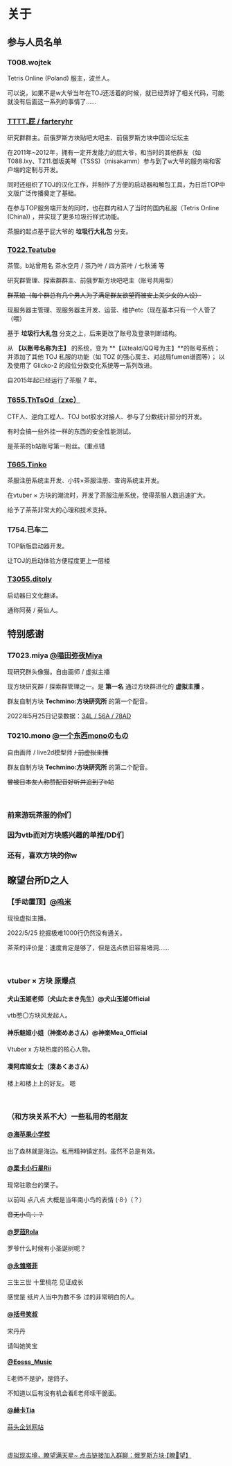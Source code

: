 # 关于

## 参与人员名单

### T008.wojtek

Tetris Online (Poland) 服主，波兰人。

可以说，如果不是w大爷当年在TOJ还活着的时候，就已经弄好了相关代码，可能就没有后面这一系列的事情了……

### [TTTT.屁 / farteryhr](https://space.bilibili.com/132966)

研究群群主。前俄罗斯方块贴吧大吧主、前俄罗斯方块中国论坛坛主

在2011年~2012年，拥有一定开发能力的屁大爷，和当时的其他群友（如T088.lxy、T211.御坂美琴（TSSS)（misakamm）参与到了w大爷的服务端和客户端的定制与开发。

同时还组织了TOJ的汉化工作，并制作了方便的启动器和解包工具，为日后TOP中文版广泛传播奠定了基础。

在参与TOP服务端开发的同时，也在群内和人了当时的国内私服（Tetris Online (China)) ，并实现了更多垃圾行样式功能。

茶服的起点基于屁大爷的 **垃圾行大礼包** 分支。

### [T022.Teatube ](https://space.bilibili.com/834903)

茶管。b站曾用名 茶水空月 / 茶乃叶 / 四方茶叶 / 七秋浦 等

研究群管理、探索群群主、前俄罗斯方块吧吧主（账号共用型）

~~群茶娘（每个群总有几个男人为了满足群友欲望而被安上美少女的人设）~~

现服务器主管理、现服务器主开发、运营、维护etc（现在基本只有一个人管了（喂）

基于 **垃圾行大礼包** 分支之上，后来更改了账号及登录判断结构。

从 **【以账号名称为主】** 的系统，变为 **【以teaId/QQ号为主】**的账号系统；
并添加了其他 TOJ 私服的功能（如 TOZ 的强心房主、对战局fumen谱面等）；
以及使用了 Glicko-2 的段位分数变化系统等一系列改进。

自2015年起已经运行了茶服 7 年。

### [T655.ThTsOd（zxc）](https://space.bilibili.com/4610502)

CTF人、逆向工程人、TOJ bot胶水对接人、参与了分数统计部分的开发。

有时会搞一些外挂一样的东西的安全性能测试。

是茶茶的b站账号第一粉丝。（重点错

### [T665.Tinko](https://space.bilibili.com/290664)

茶服注册系统主开发、小转×茶服注册、查询系统主开发。

在vtuber × 方块的潮流时，开发了茶服注册系统，使得茶服人数迅速扩大。

给予了茶茶非常大的心理和技术支持。

### T754.已车二

TOP新版启动器开发。

让TOJ的启动体验方便程度更上一层楼

### [T3055.ditoly](https://space.bilibili.com/13014410)

启动器日文化翻译。

通称阿葵 / 葵仙人。

## 特别感谢

### T7023.miya [@喵田弥夜Miya](https://space.bilibili.com/846180) 

现研究群头像猫。自由画师 / 虚拟主播

现方块研究群 / 探索群管理之一。是 **第一名** 通过方块群进化的 **虚拟主播** 。

群友自制方块 **Techmino:方块研究所** 的第一个配音。

2022年5月25日记录数据：[34L / 56A / 78AD](https://teatube.cn/profile?id=miya)

### T0210.mono [@一个东西monoのもの](https://space.bilibili.com/1048531896)

自由画师 / live2d模型师 ~~/ 前虚拟主播~~

群友自制方块 **Techmino:方块研究所** 的第二个配音。

~~曾被日本友人称赞配音好听并追到了b站~~

<br/>

### 前来游玩茶服的你们

### 因为vtb而对方块感兴趣的单推/DD们

### 还有，喜欢方块的你w

## 瞭望台所D之人

### 【手动置顶】[@呜米](https://space.bilibili.com/617459493)

现役虚拟主播。

2022/5/25 挖掘极难1000行仍然没有通关。

茶茶的评价是：速度肯定是够了，但是选点依旧容易堵洞……

<br/>

### vtuber × 方块 原爆点

#### 犬山玉姬老师（犬山たまき先生）@犬山玉姬Official

vtb憋〇方块风发起人。

#### 神乐魅娅小姐（神楽めあさん）@神楽Mea_Official

Vtuber x 方块热度的核心人物。 

#### 凑阿库娅女士（湊あくあさん）

楼上和楼上上的好友。 嗯

<br/>

### （和方块关系不大）一些私用的老朋友

#### [@海苹果小学校](https://space.bilibili.com/82859591)

出了森林就是海边。私用精神镇定剂。虽然不总是有效。

#### [@栗卡小行星Rii](https://space.bilibili.com/2898345)

现常驻歌台的栗子。

以前叫 点八点 大概是当年南小鸟的表情 (·8·)（？）

~~音无小鸟：？~~

#### [@罗菈Rola](https://space.bilibili.com/2052064438)

罗爷什么时候有小圣诞树呢？

#### [@永雏塔菲](https://space.bilibili.com/1265680561)

三生三世 十里桃花 见证成长

感觉是 纸片人当中为数不多 过的非常明白的人。

#### [@括号笑叔](https://space.bilibili.com/1749046/)

宋丹丹

请叫她笑宝

#### [@Eosss_Music](https://space.bilibili.com/1851748934)

E老师不是驴，是鸽子。

不知道以后有没有机会看E老师嗦干脆面。

#### [@赫卡Tia](https://space.bilibili.com/693/)

[蒜头企划网站](http://www.nibiru.live/Home)

<br/>

[虚拟现实境，瞭望满天星~ 点击链接加入群聊：俄罗斯方块·【瞭🔭望】](https://jq.qq.com/?_wv=1027&k=j8Akblao)
